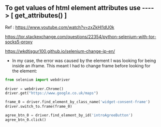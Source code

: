 ## To get values of html element attributes use ----> [ get_attributes() ]
Ref : https://www.youtube.com/watch?v=zxZkHl1dU0k

https://tor.stackexchange.com/questions/22354/python-selenium-with-tor-socks5-proxy

https://wkdtjsgur100.github.io/selenium-change-ip-en/


- In my case, the error was caused by the element I was looking for being inside an iframe. This meant I had to change frame before looking for the element:

```python
from selenium import webdriver
    
driver = webdriver.Chrome()
driver.get("https://www.google.co.uk/maps")

frame_0 = driver.find_element_by_class_name('widget-consent-frame')
driver.switch_to.frame(frame_0)

agree_btn_0 = driver.find_element_by_id('introAgreeButton')
agree_btn_0.click()
```
